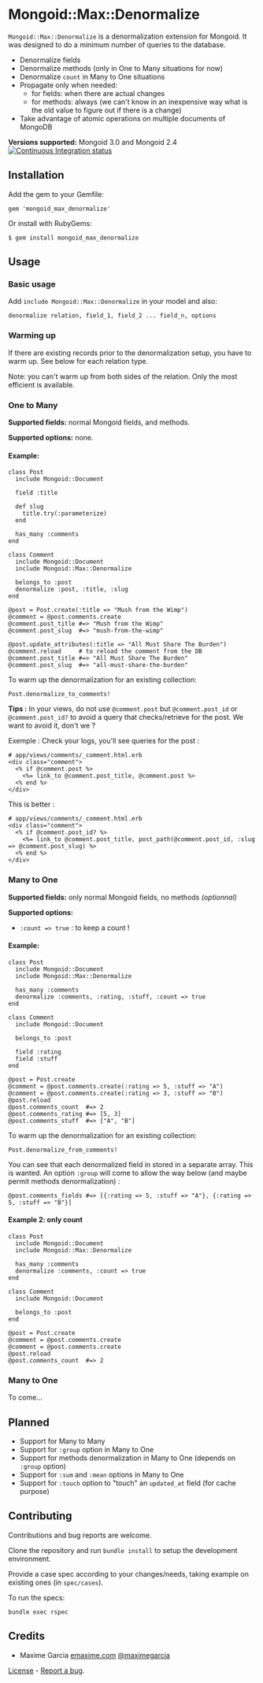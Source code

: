 # Mongoid::Max::Denormalize

`Mongoid::Max::Denormalize` is a denormalization extension for Mongoid. It was designed to do a minimum number of queries to the database.

* Denormalize fields
* Denormalize methods (only in One to Many situations for now)
* Denormalize `count` in Many to One situations
* Propagate only when needed:
    * for fields: when there are actual changes
    * for methods: always (we can't know in an inexpensive way what is the old value to figure out if there is a change)
* Take advantage of atomic operations on multiple documents of MongoDB

**Versions supported:** Mongoid 3.0 and Mongoid 2.4
[![Continuous Integration status](https://secure.travis-ci.org/maximeg/mongoid_max_denormalize.png)](http://travis-ci.org/maximeg/mongoid_max_denormalize)

## Installation

Add the gem to your Gemfile:

    gem 'mongoid_max_denormalize'

Or install with RubyGems:

    $ gem install mongoid_max_denormalize



## Usage

### Basic usage

Add `include Mongoid::Max::Denormalize` in your model and also:

    denormalize relation, field_1, field_2 ... field_n, options


### Warming up

If there are existing records prior to the denormalization setup, you have to warm up. See below for each relation type.

Note: you can't warm up from both sides of the relation. Only the most efficient is available.


### One to Many

**Supported fields:** normal Mongoid fields, and methods.

**Supported options:** none.

#### Example:

    class Post
      include Mongoid::Document

      field :title

      def slug
        title.try(:parameterize)
      end

      has_many :comments
    end

    class Comment
      include Mongoid::Document
      include Mongoid::Max::Denormalize

      belongs_to :post
      denormalize :post, :title, :slug
    end

    @post = Post.create(:title => "Mush from the Wimp")
    @comment = @post.comments.create
    @comment.post_title #=> "Mush from the Wimp"
    @comment.post_slug  #=> "mush-from-the-wimp"

    @post.update_attributes(:title => "All Must Share The Burden")
    @comment.reload     # to reload the comment from the DB
    @comment.post_title #=> "All Must Share The Burden"
    @comment.post_slug  #=> "all-must-share-the-burden"

To warm up the denormalization for an existing collection:

    Post.denormalize_to_comments!

**Tips :** In your views, do not use `@comment.post` but `@comment.post_id` or `@comment.post_id?`
to avoid a query that checks/retrieve for the post. We want to avoid it, don't we ?

Exemple : Check your logs, you'll see queries for the post :

    # app/views/comments/_comment.html.erb
    <div class="comment">
      <% if @comment.post %>
        <%= link_to @comment.post_title, @comment.post %>
      <% end %>
    </div>

This is better :

    # app/views/comments/_comment.html.erb
    <div class="comment">
      <% if @comment.post_id? %>
        <%= link_to @comment.post_title, post_path(@comment.post_id, :slug => @comment.post_slug) %>
      <% end %>
    </div>


### Many to One

**Supported fields:** only normal Mongoid fields, no methods *(optionnal)*

**Supported options:**

*   `:count => true` : to keep a count !


#### Example:

    class Post
      include Mongoid::Document
      include Mongoid::Max::Denormalize

      has_many :comments
      denormalize :comments, :rating, :stuff, :count => true
    end

    class Comment
      include Mongoid::Document

      belongs_to :post

      field :rating
      field :stuff
    end

    @post = Post.create
    @comment = @post.comments.create(:rating => 5, :stuff => "A")
    @comment = @post.comments.create(:rating => 3, :stuff => "B")
    @post.reload
    @post.comments_count  #=> 2
    @post.comments_rating #=> [5, 3]
    @post.comments_stuff  #=> ["A", "B"]

To warm up the denormalization for an existing collection:

    Post.denormalize_from_comments!

You can see that each denormalized field in stored in a separate array. This is wanted.
An option `:group` will come to allow the way below (and maybe permit methods denormalization) :

    @post.comments_fields #=> [{:rating => 5, :stuff => "A"}, {:rating => 5, :stuff => "B"}]

#### Example 2: only count

    class Post
      include Mongoid::Document
      include Mongoid::Max::Denormalize

      has_many :comments
      denormalize :comments, :count => true
    end

    class Comment
      include Mongoid::Document

      belongs_to :post
    end

    @post = Post.create
    @comment = @post.comments.create
    @comment = @post.comments.create
    @post.reload
    @post.comments_count  #=> 2


### Many to One

To come...



## Planned

* Support for Many to Many
* Support for `:group` option in Many to One
* Support for methods denormalization in Many to One (depends on `:group` option)
* Support for `:sum` and `:mean` options in Many to One
* Support for `:touch` option to "touch" an `updated_at` field (for cache purpose)



## Contributing

Contributions and bug reports are welcome.

Clone the repository and run `bundle install` to setup the development environment.

Provide a case spec according to your changes/needs, taking example on existing ones (in `spec/cases`).

To run the specs:

    bundle exec rspec



## Credits

*   Maxime Garcia [emaxime.com](http://emaxime.com) [@maximegarcia](http://twitter.com/maximegarcia)


[License](https://github.com/maximeg/mongoid_max_denormalize/blob/master/LICENSE)
\- [Report a bug](https://github.com/maximeg/mongoid_max_denormalize/issues).

